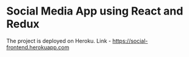 # Social Media App using React and Redux

The project is deployed on Heroku.
Link - https://social-frontend.herokuapp.com
